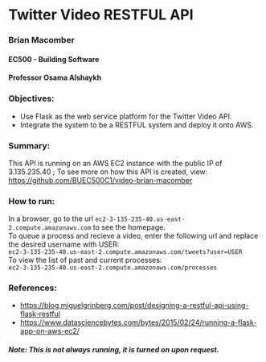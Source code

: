# Twitter Video RESTFUL API

### Brian Macomber
#### EC500 - Building Software
#### Professor Osama Alshaykh

### Objectives:
- Use Flask as the web service platform for the Twitter Video API.
- Integrate the system to be a RESTFUL system and deploy it onto AWS.

### Summary:
This API is running on an AWS EC2 instance with the public IP of 3.135.235.40 ; 
To see more on how this API is created, view: https://github.com/BUEC500C1/video-brian-macomber



### How to run:
In a browser, go to the url `ec2-3-135-235-40.us-east-2.compute.amazonaws.com` to see the homepage.  
To queue a process and recieve a video, enter the following url and replace the desired username with USER:  
  `ec2-3-135-235-40.us-east-2.compute.amazonaws.com/tweets?user=USER`  
To view the list of past and current processes:  
  `ec2-3-135-235-40.us-east-2.compute.amazonaws.com/processes`



### References:
- https://blog.miguelgrinberg.com/post/designing-a-restful-api-using-flask-restful
- https://www.datasciencebytes.com/bytes/2015/02/24/running-a-flask-app-on-aws-ec2/  

##### Note: This is not always running, it is turned on upon request.
